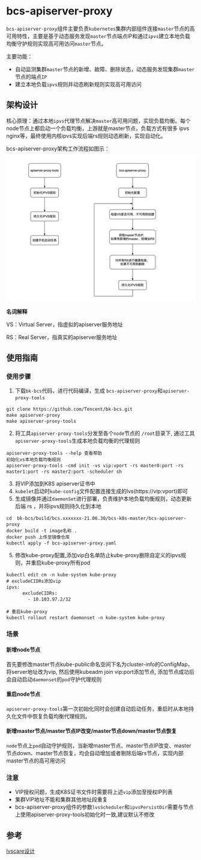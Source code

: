 # bcs-apiserver-proxy

`bcs-apiserver-proxy`组件主要负责`kubernetes`集群内部组件连接`master`节点的高可用特性，主要是基于动态服务发现`master`节点端点IP和通过`ipvs`建立本地负载均衡守护规则实现高可用访问`master`节点。

主要功能：

* 自动监测集群`master`节点的新增、故障、删除状态，动态服务发现集群`master`节点的端点`IP`
* 建立本地负载`ipvs`规则并动态刷新规则实现高可用访问

## 架构设计

核心原理：通过本地`ipvs`代理节点解决`master`高可用问题，实现负载均衡。每个node节点上都启动一个负载均衡，上游就是master节点，负载方式有很多 ipvs nginx等，最终使用内核ipvs实现后端rs规则动态刷新，实现自动化。

bcs-apiserver-proxy架构工作流程如图示：

![bcs-apiserver-proxy工作流程图](./img/bcs-apiserver-proxy-work-flow.png)

**名词解释**

VS：Virtual Server，指虚拟的apiserver服务地址

RS：Real Server，指真实的apiserver服务地址

## 使用指南

### 使用步骤

1. 下载`bk-bcs`代码，进行代码编译，生成 `bcs-apiserver-proxy`和`apiserver-proxy-tools`

  ```
git clone https://github.com/Tencent/bk-bcs.git
make apiserver-proxy
make apiserver-proxy-tools
  ```

2. 将工具`apiserver-proxy-tools`分发至各个`node`节点的 `/root`目录下, 通过工具`apiserver-proxy-tools`生成本地负载均衡的代理规则

  ```
apiserver-proxy-tools --help 查看帮助
初始化vs本地负载均衡规则
apiserver-proxy-tools -cmd init -vs vip:vport -rs master0:port -rs master1:port -rs master2:port -scheduler sh
  ```

3. 将VIP添加到K8S apiserver证书中
4. `kubelet`启动时`kube-config`文件配置连接生成的lvs(https://vip:vport)即可
5. 生成镜像并通过`daemonSet`进行部署，负责维护本地负载均衡规则，动态更新后端 rs ，并将ipvs规则持久化到本地

```
cd  bk-bcs/build/bcs.xxxxxxx-21.06.30/bcs-k8s-master/bcs-apiserver-proxy
docker build -t image名称 .
docker push 上传至镜像仓库
kubectl apply -f bcs-apiserver-proxy.yaml
```

5. 修改kube-proxy配置,添加vip白名单防止kube-proxy删除自定义的ipvs规则，并重启kube-proxy所有pod

```
kubectl edit cm -n kube-system kube-proxy
# excludeCIDRs添加vip
ipvs:
      excludeCIDRs:
        - 10.103.97.2/32

# 重启kube-proxy
kubectl rollout restart daemonset -n kube-system kube-proxy
```

### 场景
####  新增node节点
首先要修改master节点kube-public命名空间下名为cluster-info的ConfigMap，将server地址改为vip, 然后使用kubeadm join vip:port添加节点, 添加节点成功后会自动启动`daemonset`的`pod`守护代理规则

####  重启node节点
`apiserver-proxy-tools`第一次初始化同时会创建自动启动任务，重启时从本地持久化文件中恢复负载均衡代理规则。

#### 新增master节点/master节点IP改变/master节点down/master节点恢复
`node`节点上`pod`自动守护规则，当新增master节点、master节点IP改变、master节点down、master节点恢复，均会自动增加或者剔除后端rs节点，实现内部master节点的高可用访问

### 注意

* VIP授权问题，生成K8S证书文件时需要将上述`vip`添加至授权IP列表
* 集群VIP地址不能和集群其他地址段重复
* bcs-apiserver-proxy组件的参数`lvsScheduler`和`ipvsPersistDir`需要与节点上使用apiserver-proxy-tools初始化时一致,建议默认不修改

## 参考
   [lvscare设计](https://github.com/sealyun/lvscare) 
